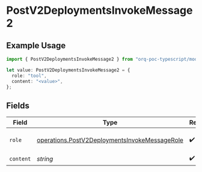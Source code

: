 # PostV2DeploymentsInvokeMessage2

## Example Usage

```typescript
import { PostV2DeploymentsInvokeMessage2 } from "orq-poc-typescript/models/operations";

let value: PostV2DeploymentsInvokeMessage2 = {
  role: "tool",
  content: "<value>",
};
```

## Fields

| Field                                                                                                          | Type                                                                                                           | Required                                                                                                       | Description                                                                                                    |
| -------------------------------------------------------------------------------------------------------------- | -------------------------------------------------------------------------------------------------------------- | -------------------------------------------------------------------------------------------------------------- | -------------------------------------------------------------------------------------------------------------- |
| `role`                                                                                                         | [operations.PostV2DeploymentsInvokeMessageRole](../../models/operations/postv2deploymentsinvokemessagerole.md) | :heavy_check_mark:                                                                                             | The role of the prompt message                                                                                 |
| `content`                                                                                                      | *string*                                                                                                       | :heavy_check_mark:                                                                                             | N/A                                                                                                            |